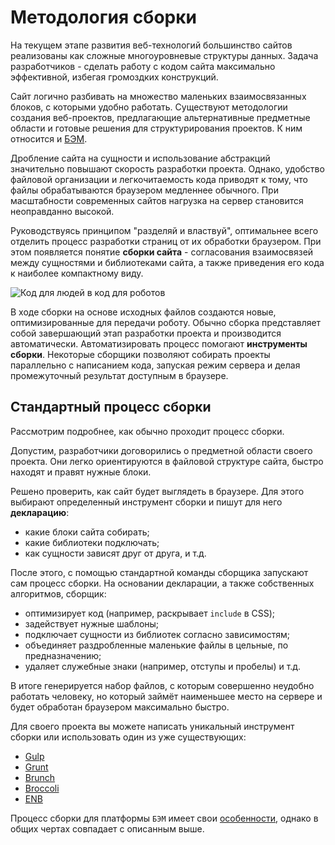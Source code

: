 # Методология сборки

На текущем этапе развития веб-технологий большинство сайтов реализованы как сложные многоуровневые структуры данных. Задача разработчиков - сделать работу с кодом сайта максимально эффективной, избегая громоздких конструкций.

Сайт логично разбивать на множество маленьких взаимосвязанных блоков, с которыми удобно работать. Существуют методологии создания веб-проектов, предлагающие альтернативные предметные области и готовые решения для структурирования проектов. К ним относится и [БЭМ](http://ru.bem.info).

Дробление сайта на сущности и использование абстракций значительно повышают скорость разработки проекта. Однако, удобство файловой организации и легкочитаемость кода приводят к тому, что файлы обрабатываются браузером медленнее обычного. При масштабности современных сайтов нагрузка на сервер становится неоправданно высокой.

Руководствуясь принципом "разделяй и властвуй", оптимальнее всего отделить процесс разработки страниц от их обработки браузером. При этом появляется понятие **сборки сайта** - согласования взаимосвязей между сущностями и библиотеками сайта, а также приведения его кода к наиболее компактному виду.

![Код для людей в код для роботов](https://img-fotki.yandex.ru/get/16165/158800653.0/0_111c55_72635305_orig)

В ходе сборки на основе исходных файлов создаются новые, оптимизированные для передачи роботу. Обычно сборка представляет собой завершающий этап разработки проекта и производится автоматически. Автоматизировать процесс помогают **инструменты сборки**. Некоторые сборщики позволяют собирать проекты параллельно с написанием кода, запуская режим сервера и делая промежуточный результат доступным в браузере.

## Стандартный процесс сборки

Рассмотрим подробнее, как обычно проходит процесс сборки.

Допустим, разработчики договорились о предметной области своего проекта. Они легко ориентируются в файловой структуре сайта, быстро находят и правят нужные блоки.

Решено проверить, как сайт будет выглядеть в браузере. Для этого выбирают определенный инструмент сборки и пишут для него **декларацию**:

* какие блоки сайта собирать;
* какие библиотеки подключать;
* как сущности зависят друг от друга, и т.д.

После этого, с помощью стандартной команды сборщика запускают сам процесс сборки. На основании декларации, а также собственных алгоритмов, сборщик:

* оптимизирует код (например, раскрывает `include` в CSS);
* задействует нужные шаблоны;
* подключает сущности из библиотек согласно зависимостям;
* объединяет раздробленные маленькие файлы в цельные, по предназначению;
* удаляет служебные знаки (например, отступы и пробелы) и т.д.

В итоге генерируется набор файлов, с которым совершенно неудобно работать человеку, но который займёт наименьшее место на сервере и будет обработан браузером максимально быстро.

Для своего проекта вы можете написать уникальный инструмент сборки или использовать один из уже существующих:

* [Gulp](http://gulpjs.com/)
* [Grunt](http://gruntjs.com/)
* [Brunch](http://brunch.io/)
* [Broccoli](https://www.npmjs.org/package/broccoli)
* [ENB](http://enb-make.info/)

Процесс сборки для платформы `БЭМ` имеет свои [особенности](sborka_platform.md), однако в общих чертах совпадает с описанным выше.

